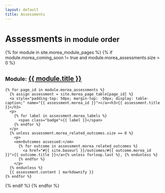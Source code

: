 ```yaml
---
layout: default
title: Assessments
---
```


<div class="container">
  <h1>Assessments <small>in module order</small></h1>
</div>

{% for module in site.morea_module_pages %}
{% if module.morea_coming_soon != true and module.morea_assessments.size > 0 %}
<div class="{% cycle 'section-background-1', 'section-background-2' %}">
  <div class="container">
    <h2><small>Module:</small> <a href="{{ site.baseurl }}{{ module.module_page.url }}">{{ module.title }}</a></h2>

    {% for page_id in module.morea_assessments %}
      {% assign assessment = site.morea_page_table[page_id] %}
      <a style="padding-top: 50px; margin-top: -50px; display: table-caption;" name="{{ assessment.morea_id }}"></a><h3>{{ assessment.title }}</h3>
      <p>
        {% for label in assessment.morea_labels %}
          <span class="badge">{{ label }}</span>
        {% endfor %}
      </p>
      {% unless assessment.morea_related_outcomes.size == 0 %}
        <p>
        <em>Outcomes assessed:</em>
          {% for outcome in assessment.morea_related_outcomes %}
            <a href="#{{ site.baseurl }}/outcomes/#{{ outcome.morea_id }}">{{ outcome.title }}</a>{% unless forloop.last %}, {% endunless %}
          {% endfor %}
        </p>
      {% endunless %}
      {{ assessment.content | markdownify }}
    {% endfor %}
  </div>
</div>
{% endif %}
{% endfor %}